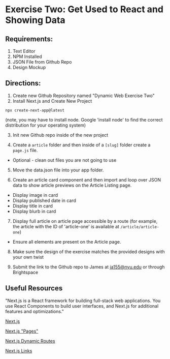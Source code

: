 # Exercise Two: Get Used to React and Showing Data

## Requirements:

1. Text Editor
2. NPM Installed
3. JSON File from Github Repo
4. Design Mockup

## Directions:

1. Create new Github Repository named "Dynamic Web Exercise Two"
2. Install Next.js and Create New Project

```
npx create-next-app@latest
```

(note, you may have to install node. Google 'install node' to find the correct distribution for your operating system)

3. Init new Github repo inside of the new project

4. Create a `article` folder and then inside of a `[slug]` folder create a `page.js` file.

- Optional - clean out files you are not going to use

5. Move the data.json file into your app folder.

6. Create an article card component and then import and loop over JSON data to show article previews on the Article Listing page.

- Display image in card
- Display published date in card
- Display title in card
- Display blurb in card

7. Display full article on article page accessible by a route (for example, the article with the ID of 'article-one' is available at `/article/article-one`)

- Ensure all elements are present on the Article page.

8. Make sure the design of the exercise matches the provided designs with your own twist

9. Submit the link to the Github repo to James at ja155@nyu.edu or through Brightspace

## Useful Resources

"Next.js is a React framework for building full-stack web applications. You use React Components to build user interfaces, and Next.js for additional features and optimizations."

[Next.js](https://nextjs.org/docs)

[Next.js "Pages"](https://nextjs.org/docs/app/building-your-application/routing/pages)

[Next.js Dynamic Routes](https://nextjs.org/docs/app/building-your-application/routing/dynamic-routes)

[Next.js Links](https://nextjs.org/docs/pages/building-your-application/routing/linking-and-navigating)
